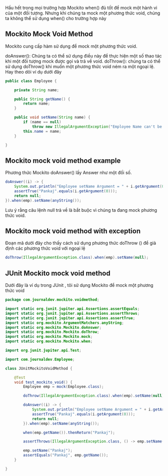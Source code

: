Hầu hết trong mọi trường hợp Mockito when() đủ tốt để mock một hành vi của một đối tượng. Nhưng khi chúng ta mock một phương thức void, chúng ta không thể sử dụng when() cho trường hợp này

## Mockito Mock Void Method
Mockito cung cấp hàm sử dụng để mock một phương thức void.

doAnswer(): Chúng ta có thể sử dụng điều này để thực hiện một số thao tác khi một đối tượng mock được gọi và trả về void.
doThrow(): chúng ta có thể sử dụng doThrow() khi muốn một phương thức void ném ra một ngoại lệ.
Hay theo dõi ví dụ dưới đây

~~~java
public class Employee {

	private String name;

	public String getName() {
		return name;
	}

	public void setName(String name) {
		if (name == null)
			throw new IllegalArgumentException("Employee Name can't be null");
		this.name = name;
	}

}
~~~

## Mockito mock void method example
Phương thức Mockito doAnswer() lấy Answer như một đối số. 

~~~java
doAnswer((i) -> {
	System.out.println("Employee setName Argument = " + i.getArgument(0));
	assertTrue("Pankaj".equals(i.getArgument(0)));
	return null;
}).when(emp).setName(anyString());
~~~

Lưu ý rằng câu lệnh null trả về là bắt buộc vì chúng ta đang mock phương thức void.

## Mockito mock void method with exception
Đoạn mã dưới đây cho thấy cách sử dụng phương thức doThrow () để giả định các phương thức void với ngoại lệ

~~~java
doThrow(IllegalArgumentException.class).when(emp).setName(null);
~~~

## JUnit Mockito mock void method
Dưới đây là ví dụ trong JUnit , tôi sử dụng Mockito để mock một phương thức void
~~~java
package com.journaldev.mockito.voidmethod;

import static org.junit.jupiter.api.Assertions.assertEquals;
import static org.junit.jupiter.api.Assertions.assertThrows;
import static org.junit.jupiter.api.Assertions.assertTrue;
import static org.mockito.ArgumentMatchers.anyString;
import static org.mockito.Mockito.doAnswer;
import static org.mockito.Mockito.doThrow;
import static org.mockito.Mockito.mock;
import static org.mockito.Mockito.when;

import org.junit.jupiter.api.Test;

import com.journaldev.Employee;

class JUnitMockitoVoidMethod {

	@Test
	void test_mockito_void() {
		Employee emp = mock(Employee.class);

		doThrow(IllegalArgumentException.class).when(emp).setName(null);

		doAnswer((i) -> {
			System.out.println("Employee setName Argument = " + i.getArgument(0));
			assertTrue("Pankaj".equals(i.getArgument(0)));
			return null;
		}).when(emp).setName(anyString());

		when(emp.getName()).thenReturn("Pankaj");

		assertThrows(IllegalArgumentException.class, () -> emp.setName(null));

		emp.setName("Pankaj");
		assertEquals("Pankaj", emp.getName());
	}

}
~~~


